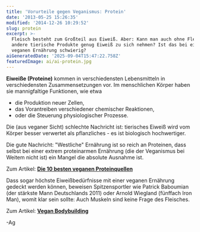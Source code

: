```yaml
---
title: 'Vorurteile gegen Veganismus: Protein'
date: '2013-05-25 15:26:35'
modified: '2014-12-26 10:29:52'
slug: protein
excerpt: >-
  Fleisch besteht zum Großteil aus Eiweiß. Aber: Kann man auch ohne Fleisch und
  andere tierische Produkte genug Eiweiß zu sich nehmen? Ist das bei einer
  veganen Ernährung schwierig?
aiGeneratedDate: '2025-09-04T15:47:22.758Z'
featuredImage: ai/ai-protein.jpg
---
```


**Eiweiße (Proteine)** kommen in verschiedensten Lebensmitteln in verschiedensten Zusammensetzungen vor. Im menschlichen Körper haben sie mannigfaltige Funktionen, wie etwa

*   die Produktion neuer Zellen,
*   das Vorantreiben verschiedener chemischer Reaktionen,
*   oder die Steuerung physiologischer Prozesse.

Die (aus veganer Sicht) schlechte Nachricht ist: tierisches Eiweiß wird vom Körper besser verwertet als pflanzliches - es ist biologisch hochwertiger.

<!-- Image removed (no copyright): woher-bekommst-du-dein-protein-f21ef.png -->

Die gute Nachricht: "Westliche" Ernährung ist so reich an Proteinen, dass selbst bei einer extrem proteinarmen Ernährung (die der Veganismus bei Weitem nicht ist) ein Mangel die absolute Ausnahme ist.

Zum Artikel: **[Die 10 besten veganen Proteinquellen](https://www.veganblatt.com/vegane-protein-quellen)**

Dass sogar höchste Eiweißbedürfnisse mit einer veganen Ernährung gedeckt werden können, beweisen Spitzensportler wie Patrick Baboumian (der stärkste Mann Deutschlands 2011) oder Arnold Wiegland (fünffach Iron Man), womit klar sein sollte: Auch Muskeln sind keine Frage des Fleisches.

Zum Artikel: **[Vegan Bodybuilding](https://www.veganblatt.com/vegan-bodybuilding)**

\-Ag
